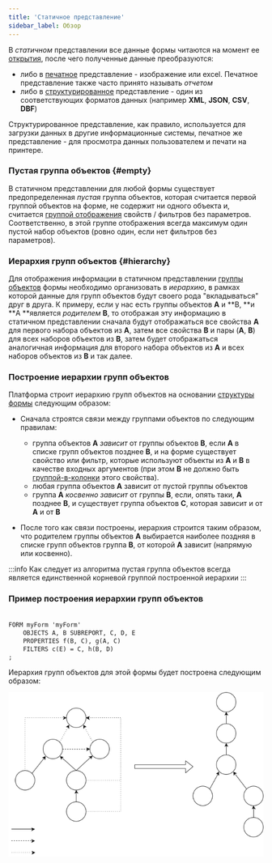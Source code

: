 ```yaml
---
title: 'Статичное представление'
sidebar_label: Обзор
---
```


В *статичном* представлении все данные формы читаются на момент ее [открытия](Open_form.md), после чего полученные данные преобразуются:

-   либо в [печатное](Print_view.md) представление - изображение или excel. Печатное представление также часто принято называть *отчетом*
-   либо в [структурированное](Structured_view.md) представление - один из соответствующих форматов данных (например **XML**, **JSON**, **CSV**, **DBF**)

Структурированное представление, как правило, используется для загрузки данных в другие информационные системы, печатное же представление - для просмотра данных пользователем и печати на принтере.

### Пустая группа объектов {#empty}

В статичном представлении для любой формы существует предопределенная *пустая* группа объектов, которая считается первой группой объектов на форме, не содержит ни одного объекта и, считается [группой отображения](Form_structure.md#drawgroup-broken) свойств / фильтров без параметров. Соответственно, в этой группе отображения всегда максимум один пустой набор объектов (ровно один, если нет фильтров без параметров).

### Иерархия групп объектов {#hierarchy}

Для отображения информации в статичном представлении [группы объектов](Form_structure.md) формы необходимо организовать в *иерархию*, в рамках которой данные для групп объектов будут своего рода "вкладываться" друг в друга. К примеру, если у нас есть группы объектов **A** и **B, **и **A **является *родителем* **B**, то отображая эту информацию в статичном представлении сначала будут отображаться все свойства **A** для первого набора объектов из **A**, затем все свойства **B** и пары (**A**, **B**) для всех наборов объектов из **B**, затем будет отображаться аналогичная информация для второго набора объектов из **A** и всех наборов объектов из **B** и так далее.

### Построение иерархии **групп объектов**

Платформа строит иерархию групп объектов на основании [структуры формы](Form_structure.md) следующим образом:

-   Сначала строятся связи между группами объектов по следующим правилам:
    -   группа объектов **A** *зависит* от группы объектов **B**, если **А** в списке групп объектов позднее **B**, и на форме существует свойство или фильтр, которые используют объекты из **A** и **B** в качестве входных аргументов (при этом **B** не должно быть [группой-в-колонки](Form_structure.md#groupcolumns-broken) этого свойства).
    -   любая группа объектов **A** зависит от пустой группы объектов
    -   группа **A** *косвенно зависит* от группы **B**, если, опять таки, **A** позднее **B**, и существует группа объектов **C**, которая зависит и от **A** и от **B**

-   После того как связи построены, иерархия строится таким образом, что родителем группы объектов **A** выбирается наиболее поздняя в списке групп объектов группа **B**, от которой **A** зависит (напрямую или косвенно).


:::info
Как следует из алгоритма пустая группа объектов всегда является единственной корневой группой построенной иерархии
:::

### Пример построения иерархии ****групп объектов****

```lsf

FORM myForm 'myForm'
    OBJECTS A, B SUBREPORT, C, D, E
    PROPERTIES f(B, C), g(A, C)
    FILTERS c(E) = C, h(B, D)
;
```

Иерархия групп объектов для этой формы будет построена следующим образом:

![](download/temp/svgout2352421869421388032.png)

  
